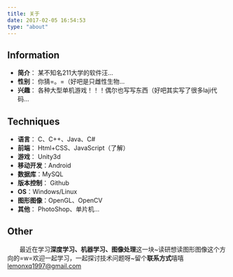 ```yaml
---
title: 关于
date: 2017-02-05 16:54:53
type: "about"
---
```

## Information
- **简介**： 某不知名211大学的软件汪...
- **性别**： 你猜=。=（好吧是只雌性生物...
- **兴趣**： 各种大型单机游戏！！！偶尔也写写东西（好吧其实写了很多laji代码...

## Techniques
- **语言**： C、C++、Java、C#
- **前端**： Html+CSS、JavaScript（了解）
- **游戏**： Unity3d
- **移动开发**：Android
- **数据库**：MySQL
- **版本控制**： Github
- **OS**：Windows/Linux
- **图形图像**：OpenGL、OpenCV
- **其他**： PhotoShop、单片机...

## Other
　　最近在学习**深度学习、机器学习、图像处理**这一块~读研想读图形图像这个方向的=w=欢迎一起学习，一起探讨技术问题呀~留个**联系方式**嘻嘻 lemonxq1997@gmail.com